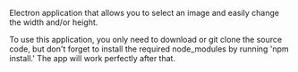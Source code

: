 Electron application that allows you to select an image and easily change the width and/or height.

To use this application, you only need to download or git clone the source code, but don't forget to install the required node_modules by running 'npm install.' The app will work perfectly after that.
